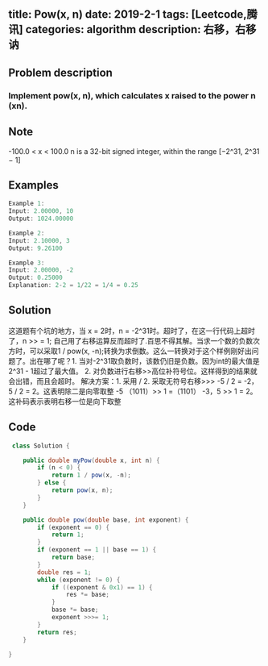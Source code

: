 title:  Pow(x, n)
date: 2019-2-1
tags: [Leetcode,腾讯]
categories: algorithm
description: 右移，右移讷
---
## Problem description
  ### Implement pow(x, n), which calculates x raised to the power n (xn).
 ## Note
  -100.0 < x < 100.0
n is a 32-bit signed integer, within the range [−2^31, 2^31 − 1]
 ## Examples
``` java
Example 1:
Input: 2.00000, 10
Output: 1024.00000
```
```java
Example 2:
Input: 2.10000, 3
Output: 9.26100
```
```java
Example 3:
Input: 2.00000, -2
Output: 0.25000
Explanation: 2-2 = 1/22 = 1/4 = 0.25
```

## Solution
这道题有个坑的地方，当 x = 2时，n = -2^31时。超时了，在这一行代码上超时了，n >> = 1;  自己用了右移运算反而超时了.百思不得其解。当求一个数的负数次方时，可以采取1 / pow(x, -n);转换为求倒数。这么一转换对于这个样例刚好出问题了。出在哪了呢？1. 当对-2^31取负数时，该数仍旧是负数。因为int的最大值是2^31 - 1超过了最大值。 2. 对负数进行右移>>高位补符号位。这样得到的结果就会出错，而且会超时。
解决方案：1. 采用 /        2. 采取无符号右移>>>
-5 / 2 = -2，5 / 2 = 2。这表明除二是向零取整
-5 （1011）>> 1 =（1101） -3，5 >> 1 = 2。这补码表示表明右移一位是向下取整

## Code

```java
 class Solution {

    public double myPow(double x, int n) {
        if (n < 0) {
            return 1 / pow(x, -n);
        } else {
            return pow(x, n);
        }
    }

    public double pow(double base, int exponent) {
        if (exponent == 0) {
            return 1;
        }
        if (exponent == 1 || base == 1) {
            return base;
        }
        double res = 1;
        while (exponent != 0) {
            if ((exponent & 0x1) == 1) {
                res *= base;
            }
            base *= base;
            exponent >>>= 1;
        }
        return res;
    }

}
```